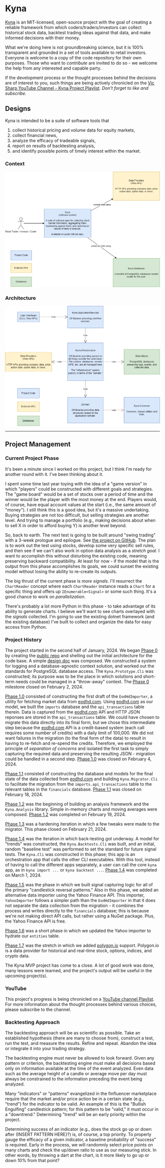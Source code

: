 # Kyna

[Kyna](https://www.theparentz.com/baby-names/kyna) is an MIT-licensed, open-source project with the goal of creating a reliable framework from which coders/traders/investors can collect historical stock data, backtest trading ideas against that data, and make informed decisions with their money.

What we're doing here is not groundbreaking science, but it is 100% transparent and grounded in a set of tools available to retail investors.
Everyone is welcome to a copy of the code repository for their own purposes.
Those who want to *contribute* are invited to do so - we welcome the help from any interested and capable party.

If the development process or the thought processes behind the decisions are of interest to you, such things are being actively chronicled on the [Vic Sharp YouTube Channel - Kyna Project Playlist](https://www.youtube.com/playlist?list=PLGw44r0iH8bayhAUZsMaK15Ny7--x8Mq_). *Don't forget to like and subscribe.*

## Designs

Kyna is intended to be a suite of software tools that

1. collect historical pricing and volume data for equity markets,
2. collect financial news,
3. analyze the efficacy of tradeable signals,
4. report on results of backtesting analysis,
5. and identify possible points of timely interest within the market.

### Context

![Kyna C4 Context](./docs/images/kyna-context.png)

### Architecture

![Kyna Architecture](./docs/images/kyna-architecture.png)

---

## Project Management

### Current Project Phase

It's been a minute since I worked on this project, but I think I'm ready for another round with it.
I've been thinking about it.

I spent some time last year toying with the idea of a "game version" in which "players" could be constructed with different goals and strategies.
The "game board" would be a set of stocks over a period of time and the winner would be the player with the most money at the end.
Players would, of course, have equal account values at the start (i.e., the same amount of "money").
I still think this is a good idea, but it's a massive undertaking.
Buying strategies are not too difficult, but selling strategies are another level.
And trying to manage a portfolio (e.g., making decisions about when to sell X in order to afford buying Y) is another level beyond.

So, back to earth.
The next test is going to be built around "swing trading" with a 3-week prologue and epilogue.
See [the project on GitHub](https://github.com/users/vicsharp-shibusa/projects/5).
The plan is to work out the test using stocks, develop some very specific sell rules, and then see if we can't also work in option data analysis as a _stretch goal_.
I want to accomplish this without disturbing the existing code, meaning preserving backward compatibility.
At least for now - if the model that is the output from this phase accomplishes its goals, we could sunset the existing model without losing the ability to re-create its outputs.

The big thrust of the current phase is _more signals_.
I'll resurrect the `ChartReader` concept where each `ChartReader` instance reads a `Chart` for a specific thing and offers up `IEnumerable<Signal>` or some such thing.
It's a good chance to work on _parallelization_.

There's probably a lot more Python in this phase - to take advantage of its ability to generate charts.
I believe we'll want to see charts overlayed with the _signals_ collected.
I'm going to use the existing dotnet framework (and the existing database) I've built to collect and organize the data for easy access from Python.

### Project History

The project started in the second half of January, 2024.
We began [Phase 0](https://github.com/vicsharp-shibusa/kyna/milestone/1) by creating the [public repo](https://github.com/vicsharp-shibusa/kyna) and shelling out the initial architecture for the code base.
A simple [design doc](https://github.com/vicsharp-shibusa/kyna/blob/main/docs/designs.md) was composed.
We constructed a system for logging and a database-agnostic context solution, and worked out the standards for PostgreSQL database access.
The `Kyna.Prototype.Cli` was constructed; its purpose was to be the place in which solutions and short-term needs could be managed in a "throw-away" context.
The [Phase 0](https://github.com/vicsharp-shibusa/kyna/milestone/1) milestone closed on February 2, 2024.

[Phase 1.0](https://github.com/vicsharp-shibusa/kyna/milestone/2) consisted of constructing the first draft of the `EodHdImporter`, a utility for fetching market data from [eodhd.com](https://eodhd.com/).
Using [eodhd.com](https://eodhd.com/) as our model, we built the `imports` database and the `api_transactions` table therein.
Data is captured from the [eodhd.com](https://eodhd.com/) API and HTTP JSON reponses are stored in the `api_transactions` table.
We could have chosen to migrate this data directly into its final form, but we chose this intermediate step because the [eodhd.com](https://eodhd.com/) API is a credit-based system (each call requires some number of credits) with a daily limit of 100,000.
We did not want failures in the migration (to the final form of the data) to result in having to re-fetch and re-spend the credits.
Therefore, we employed the principle of *separation of concerns* and isolated the first task to simply capturing the required data and preserving the resulting JSON - migration could be handled in a second step.
[Phase 1.0](https://github.com/vicsharp-shibusa/kyna/milestone/2) was closed on February 4, 2024.

[Phase 1.1](https://github.com/vicsharp-shibusa/kyna/milestone/3) consisted of constructing the database and models for the final state of the data collected from [eodhd.com](https://eodhd.com/) and building `Kyna.Migrator.Cli` to facilitate the migration from the `imports.api_transactions` table to the relevant tables in the `financials` database.
[Phase 1.1](https://github.com/vicsharp-shibusa/kyna/milestone/3) was closed on February 18, 2024.

[Phase 1.2](https://github.com/vicsharp-shibusa/kyna/milestone/5) was the beginning of building an analysis framework and the `Kyna.Analysis` library.
Simple in-memory charts and moving averages were composed.
[Phase 1.2](https://github.com/vicsharp-shibusa/kyna/milestone/5) was completed on February 19, 2024.

[Phase 1.3](https://github.com/vicsharp-shibusa/kyna/milestone/6) was a hardening iteration in which a few tweaks were made to the migrator.
This phase closed on February 21, 2024.

[Phase 1.4](https://github.com/vicsharp-shibusa/kyna/milestone/7) was the iteration in which back-testing got underway.
A model for "trends" was constructed, the `Kyna.Backtests.Cli` was built, and an initial, random "baseline test" was performed to set the standard for future signal tests.
The `Kyna.Cli` was constructed in this phase; this app is an orchestration app that calls the other CLI executables.
With this tool, instead of having to call the different apps separately, a user can call the core `kyna` app, as in `kyna import ...` or `kyna backtest ...`.
[Phase 1.4](https://github.com/vicsharp-shibusa/kyna/milestone/7) was completed on March 1, 2024.

[Phase 1.5](https://github.com/vicsharp-shibusa/kyna/milestone/8) was the phase in which we built signal capturing logic for all of the primary "candlestick reversal patterns."
Also in this phase, we added an alternative data importer using the Yahoo Finance API.
This importer, `YahooImporter` follows a simpler path than the `EodHdImporter` in that it does not separate the data collection from the migration - it combines the process and writes directly to the `financials` database; this is because we're not making direct API calls, but rather using a NuGet package. Plus, the Yahoo Finance API is free.

[Phase 1.6](https://github.com/vicsharp-shibusa/kyna/milestone/10) was a short phase in which we updated the Yahoo importer to hydrate our `entities` table.

[Phase 1.7](https://github.com/vicsharp-shibusa/kyna/milestone/11) was the stretch in which we added [polygon.io](https://polygon.io/) support. Polygon.io is a data provider for historical and real-time stock, options, indices, and crypto data.

The Kyna MVP project has come to a close. A lot of good work was done, many lessons were learned, and the project's output will be useful in the upcoming project(s).

### YouTube

This project's progress is being chronicled on a [YouTube channel Playlist](https://www.youtube.com/playlist?list=PLGw44r0iH8bayhAUZsMaK15Ny7--x8Mq_).
For more information about the thought processes behind various choices, please subscribe to the channel.

### Backtesting Approach

The backtesting approach will be as scientific as possible. Take an established hypothesis (there are many to choose from), construct a test, run the test, and measure the results. Refine and repeat. Abandon the idea or integrate it into your trading strategy. 

The backtesting engine must never be allowed to look forward. Given any pattern or criterion, the backtesting engine must make all decisions based only on information available at the time of the event analyzed. Even data such as the average height of a candle or average move per day must always be constrained to the information preceding the event being analyzed.

Many "indicators" or "patterns" evangelized in the finfluencer marketplace require that the market and/or price action be in a certain state (e.g., "trend") for the indicator to be valid. An example of this is the "Bullish Engulfing" candlestick pattern; for this pattern to be "valid," it must occur in a "downtrend." Determining "trend" will be an early priority within the project.

Determining success of an indicator (e.g., does the stock go up or down after {INSERT PATTERN HERE}?) is, of course, a top priority. To properly gauge the efficacy of a given indicator, a baseline probability of "success" is required. Early in the process, we will randomnly select price points on many charts and check the up/down ratio to use as our measuring stick. In other words, by throwing a dart at the chart, is it more likely to go up or down 10% from that point? 
